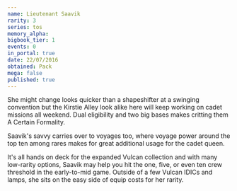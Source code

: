 ```yaml
---
name: Lieutenant Saavik
rarity: 3
series: tos
memory_alpha:
bigbook_tier: 1
events: 0
in_portal: true
date: 22/07/2016
obtained: Pack
mega: false
published: true
---
```


She might change looks quicker than a shapeshifter at a swinging convention but the Kirstie Alley look alike here will keep working on cadet missions all weekend. Dual eligibility and two big bases makes critting them A Certain Formality.

Saavik's savvy carries over to voyages too, where voyage power around the top ten among rares makes for great additional usage for the cadet queen.

It's all hands on deck for the expanded Vulcan collection and with many low-rarity options, Saavik may help you hit the one, five, or even ten crew threshold in the early-to-mid game. Outside of a few Vulcan IDICs and lamps, she sits on the easy side of equip costs for her rarity.
